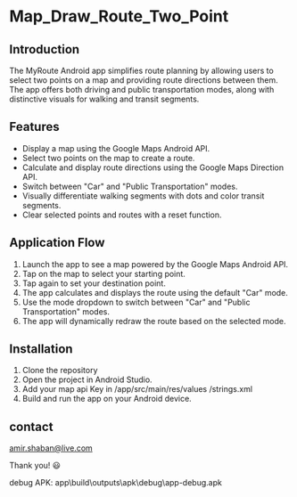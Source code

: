 # Map_Draw_Route_Two_Point
## Introduction
The MyRoute Android app simplifies route planning by allowing users to select two points on a map and providing route directions between them. The app offers both driving and public transportation modes, along with distinctive visuals for walking and transit segments.

## Features

- Display a map using the Google Maps Android API.
- Select two points on the map to create a route.
- Calculate and display route directions using the Google Maps Direction API.
- Switch between "Car" and "Public Transportation" modes.
- Visually differentiate walking segments with dots and color transit segments.
- Clear selected points and routes with a reset function.

## Application Flow

1. Launch the app to see a map powered by the Google Maps Android API.
2. Tap on the map to select your starting point.
3. Tap again to set your destination point.
4. The app calculates and displays the route using the default "Car" mode.
5. Use the mode dropdown to switch between "Car" and "Public Transportation" modes.
6. The app will dynamically redraw the route based on the selected mode.

## Installation

1. Clone the repository
2. Open the project in Android Studio.
3. Add your map api Key in /app/src/main/res/values
/strings.xml
4. Build and run the app on your Android device.

## contact
amir.shaban@live.com

Thank you! :smiley:

debug APK: app\build\outputs\apk\debug\app-debug.apk
